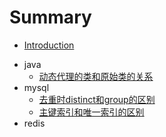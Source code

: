 # Summary

* [Introduction](README.md)

- java
  - [动态代理的类和原始类的关系](java/动态代理的类和原始类的关系.md)
- mysql
  - [去重时distinct和group的区别](mysql/去重时distinct和group的区别.md)
  - [主键索引和唯一索引的区别](mysql/主键索引和唯一索引的区别.md)
- redis
